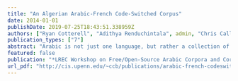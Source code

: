 ```yaml
---
title: "An Algerian Arabic-French Code-Switched Corpus"
date: 2014-01-01
publishDate: 2019-07-25T18:43:51.338959Z
authors: ["Ryan Cotterell", "Adithya Renduchintala", admin, "Chris Callison-Burch"]
publication_types: ["7"]
abstract: "Arabic is not just one language, but rather a collection of dialects in addition to Modern Standard Arabic (MSA). While MSA is used in formal situations, dialects are the language of every day life. Until recently, there was very little dialectal Arabic in written form. With the advent of social-media, however, the landscape has changed. We provide the first romanized code-switched Algerian Arabic-French corpus annotated for word-level language id. We review the history and sociological factors that make the linguistic situation in Algerian unique and highlight the value of this corpus to the natural language processing and linguistics communities. To build this corpus, we crawled an Algerian newspaper and extracted the comments from the news story. We discuss the informal nature of the language in the corpus and the challenges it will present. Additionally, we provide a preliminary analysis of the corpus. We then discuss some potential uses of our corpus of interest to the computational linguistics community."
featured: false
publication: "*LREC Workshop on Free/Open-Source Arabic Corpora and Corpora Processing Tools*"
url_pdf: "http://cis.upenn.edu/~ccb/publications/arabic-french-codeswitching.pdf"
---
```

